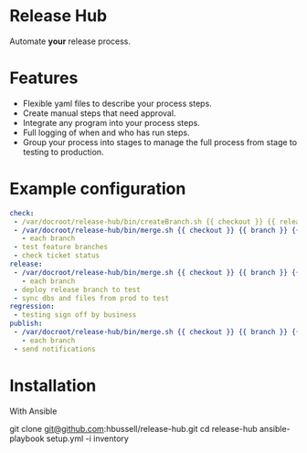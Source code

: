 Release Hub
===========

Automate **your** release process.

# Features

 - Flexible yaml files to describe your process steps.
 - Create manual steps that need approval.
 - Integrate any program into your process steps.
 - Full logging of when and who has run steps.
 - Group your process into stages to manage the full process from stage to testing to production.


# Example configuration

```yaml
check:
 - /var/docroot/release-hub/bin/createBranch.sh {{ checkout }} {{ releaseBranch }} {{ remote }} 
 - /var/docroot/release-hub/bin/merge.sh {{ checkout }} {{ branch }} {{ releaseBranch }} {{ remote }} --dry:
   - each branch
 - test feature branches
 - check ticket status
release:
 - /var/docroot/release-hub/bin/merge.sh {{ checkout }} {{ branch }} {{ releaseBranch }} {{ remote }} --dry:
   - each branch
 - deploy release branch to test
 - sync dbs and files from prod to test
regression:
 - testing sign off by business
publish:
 - /var/docroot/release-hub/bin/merge.sh {{ checkout }} {{ branch }} {{ releaseBranch }} {{ remote }}:
   - each branch 
 - send notifications   
```
# Installation

With Ansible

git clone git@github.com:hbussell/release-hub.git
cd release-hub
ansible-playbook setup.yml -i inventory


